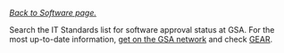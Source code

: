 [_Back to Software page._]({{site.baseurl}}/software/)

Search the IT Standards list for software approval status at GSA. For the most up-to-date information, [get on the GSA network]({{site.baseurl}}/how-to-log-in/#connecting-to-gsa-networks) and check [GEAR](https://ea.gsa.gov/#!/applications).

